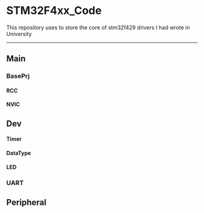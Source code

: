 # STM32F4xx_Code
This repository uses to store the core of stm32f429 drivers I had wrote in University

----------
## Main ##
### BasePrj ###
#### RCC ####
#### NVIC ####
## Dev ##
#### Timer ####
#### DataType ####
#### LED ####
### UART ###
## Peripheral ##